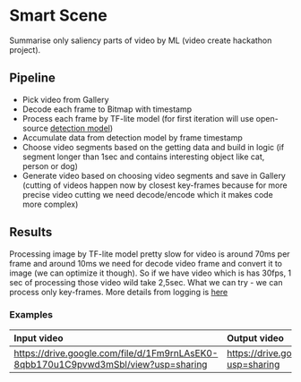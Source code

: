 # Smart Scene

Summarise only saliency parts of video by ML (video create hackathon project).

## Pipeline
- Pick video from Gallery
- Decode each frame to Bitmap with timestamp
- Process each frame by TF-lite model (for first iteration will use open-source [detection model]( https://tfhub.dev/tensorflow/lite-model/efficientdet/lite2/detection/metadata/1))
- Accumulate data from detection model by frame timestamp
- Choose video segments based on the getting data and build in logic (if segment longer than 1sec and contains interesting object like cat, person or dog)
- Generate video based on choosing video segments and save in Gallery (cutting of videos happen now by closest key-frames because for more precise video cutting we need decode/encode which it makes code more complex)

## Results

Processing image by TF-lite model pretty slow for video is around 70ms per frame and around 10ms we need for decode video frame and convert it to image (we can optimize it though). So if we have video which is has 30fps, 1 sec of processing those video wild take 2,5sec. What we can try - we can process only key-frames. More details from logging is [here](https://docs.google.com/spreadsheets/d/1xgMzG97rmLjzkCthkMZ6HDdGPA1HunOQdzvZZYaPBhE/edit?usp=sharing)

### Examples
| Input video | Output video |
| :-------- | :------- |
| https://drive.google.com/file/d/1Fm9rnLAsEK0-8qbb170u1C9pvwd3mSbl/view?usp=sharing | https://drive.google.com/file/d/1EFrSMGT3X8zsTPut8Rm9lOUdrfxMkltO/view?usp=sharing |

